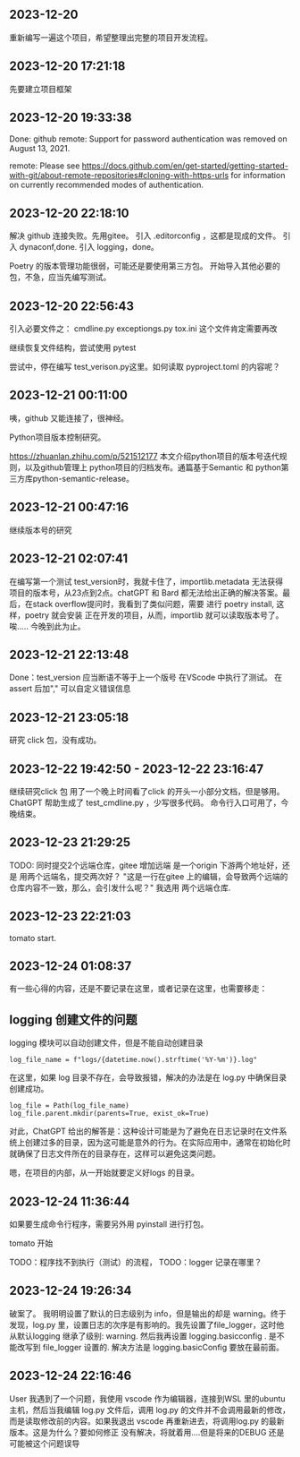 
## 2023-12-20 
重新编写一遍这个项目，希望整理出完整的项目开发流程。

## 2023-12-20 17:21:18
先要建立项目框架

## 2023-12-20 19:33:38
Done: github remote: Support for password authentication was removed on August 13, 2021.

remote: Please see https://docs.github.com/en/get-started/getting-started-with-git/about-remote-repositories#cloning-with-https-urls for information on currently recommended modes of authentication.

## 2023-12-20 22:18:10
解决 github 连接失败。先用gitee。
引入 .editorconfig ，这都是现成的文件。
引入 dynaconf,done.
引入 logging，done。

Poetry 的版本管理功能很弱，可能还是要使用第三方包。
开始导入其他必要的包，不急，应当先编写测试。

## 2023-12-20 22:56:43
引入必要文件之：
cmdline.py
exceptiongs.py
tox.ini 这个文件肯定需要再改

继续恢复文件结构，尝试使用 pytest

尝试中，停在编写 test_verison.py这里。如何读取 pyproject.toml 的内容呢？

## 2023-12-21 00:11:00
咦，github 又能连接了，很神经。

Python项目版本控制研究。

https://zhuanlan.zhihu.com/p/521512177
本文介绍python项目的版本号迭代规则，以及github管理上 python项目的归档发布。通篇基于Semantic 和 python第三方库python-semantic-release。

## 2023-12-21 00:47:16
继续版本号的研究

## 2023-12-21 02:07:41
在编写第一个测试 test_version时，我就卡住了，importlib.metadata 无法获得项目的版本号，从23点到2点。chatGPT 和 Bard 都无法给出正确的解决答案。最后，在stack overflow提问时，我看到了类似问题，需要 进行 poetry install, 这样，poetry 就会安装 正在开发的项目，从而，importlib 就可以读取版本号了。唉.....
今晚到此为止。

## 2023-12-21 22:13:48

Done：test_version 应当断语不等于上一个版号
在VScode 中执行了测试。
在assert 后加"," 可以自定义错误信息

## 2023-12-21 23:05:18
研究 click 包，没有成功。

## 2023-12-22 19:42:50 - 2023-12-22 23:16:47
继续研究click 包
用了一个晚上时间看了click 的开头一小部分文档，但是够用。ChatGPT 帮助生成了 test_cmdline.py ，少写很多代码。
命令行入口可用了，今晚结束。

## 2023-12-23 21:29:25

TODO: 同时提交2个远端仓库，gitee 增加远端
是一个origin 下游两个地址好，还是 用两个远端名，提交两次好？
"这是一行在gitee 上的编辑，会导致两个远端的仓库内容不一致，那么，会引发什么呢？"
我选用 两个远端仓库.

## 2023-12-23 22:21:03
tomato start.

## 2023-12-24 01:08:37
有一些心得的内容，还是不要记录在这里，或者记录在这里，也需要移走：

## logging 创建文件的问题
logging 模块可以自动创建文件，但是不能自动创建目录
```
log_file_name = f"logs/{datetime.now().strftime('%Y-%m')}.log"
```
在这里，如果 log 目录不存在，会导致报错，解决的办法是在 log.py 中确保目录创建成功。
```
log_file = Path(log_file_name)
log_file.parent.mkdir(parents=True, exist_ok=True)
```
对此，ChatGPT 给出的解答是：这种设计可能是为了避免在日志记录时在文件系统上创建过多的目录，因为这可能是意外的行为。在实际应用中，通常在初始化时就确保了日志文件所在的目录存在，这样可以避免这类问题。

嗯，在项目的内部，从一开始就要定义好logs 的目录。

## 2023-12-24 11:36:44
如果要生成命令行程序，需要另外用 pyinstall 进行打包。

tomato 开始

TODO：程序找不到执行（测试）的流程，
TODO：logger 记录在哪里？

## 2023-12-24 19:26:34
破案了。
我明明设置了默认的日志级别为 info，但是输出的却是 warning。终于发现，log.py 里，设置日志的次序是有影响的。我先设置了file_logger，这时他从默认logging 继承了级别: warning. 然后我再设置 logging.basicconfig . 是不能改写到 file_logger 设置的. 解决方法是 logging.basicConfig 要放在最前面。

## 2023-12-24 22:16:46
User
我遇到了一个问题，我使用 vscode 作为编辑器，连接到WSL 里的ubuntu 主机，然后当我编辑 log.py 文件后，调用 log.py 的文件并不会调用最新的修改，而是读取修改前的内容。如果我退出 vscode 再重新进去，将调用log.py 的最新版本。这是为什么？要如何修正
没有解决，将就着用....但是将来的DEBUG 还是可能被这个问题误导